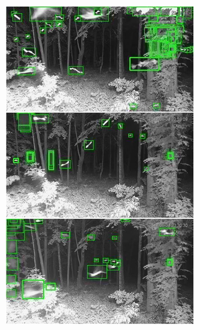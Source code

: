 ![20200621-222849-225854](in/20200621/20200621-222849-225854_0_.jpg)
![20200621-225859-232904](in/20200621/20200621-225859-232904_0_.jpg)
![20200621-232909-235914](in/20200621/20200621-232909-235914_0_.jpg)
